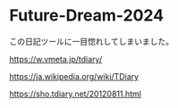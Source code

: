 # Future-Dream-2024

この日記ツールに一目惚れしてしまいました。

https://w.vmeta.jp/tdiary/

https://ja.wikipedia.org/wiki/TDiary

https://sho.tdiary.net/20120811.html
